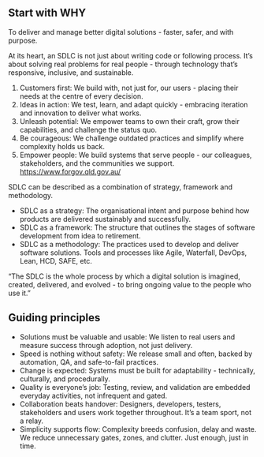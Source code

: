 ## Start with WHY 
To deliver and manage better digital solutions - faster, safer, and with purpose. 

At its heart, an SDLC is not just about writing code or following process. It’s about solving real problems for real people - through technology that’s responsive, inclusive, and sustainable. 
1. Customers first: We build with, not just for, our users - placing their needs at the centre of every decision. 
2. Ideas in action: We test, learn, and adapt quickly - embracing iteration and innovation to deliver what works. 
3. Unleash potential: We empower teams to own their craft, grow their capabilities, and challenge the status quo. 
4. Be courageous: We challenge outdated practices and simplify where complexity holds us back. 
5. Empower people:  We build systems that serve people - our colleagues, stakeholders, and the communities we support. 
https://www.forgov.qld.gov.au/

SDLC can be described as a combination of strategy, framework and methodology. 
* SDLC as a strategy: The organisational intent and purpose behind how products are delivered sustainably and successfully. 
* SDLC as a framework: The structure that outlines the stages of software development from idea to retirement. 
* SDLC as a methodology: The practices used to develop and deliver software solutions. Tools and processes like Agile, Waterfall, DevOps, Lean, HCD, SAFE, etc. 

“The SDLC is the whole process by which a digital solution is imagined, created, delivered, and evolved - to bring ongoing value to the people who use it.” 


## Guiding principles 
* Solutions must be valuable and usable: We listen to real users and measure success through adoption, not just delivery. 
* Speed is nothing without safety: We release small and often, backed by automation, QA, and safe-to-fail practices. 
* Change is expected: Systems must be built for adaptability - technically, culturally, and procedurally. 
* Quality is everyone’s job: Testing, review, and validation are embedded everyday activities, not infrequent and gated. 
* Collaboration beats handover: Designers, developers, testers, stakeholders and users work together throughout. It’s a team sport, not a relay. 
* Simplicity supports flow: Complexity breeds confusion, delay and waste. We reduce unnecessary gates, zones, and clutter. Just enough, just in time. 
